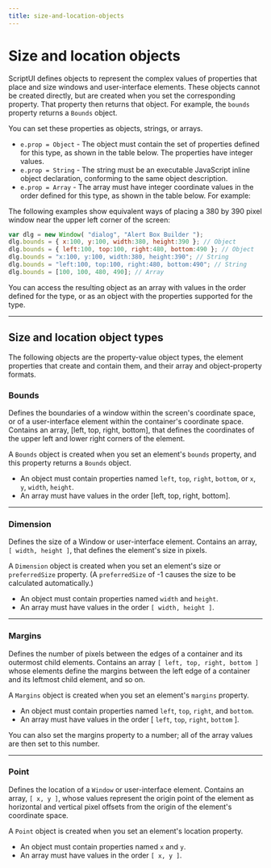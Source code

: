 ```yaml
---
title: size-and-location-objects
---
```

# Size and location objects

ScriptUI defines objects to represent the complex values of properties that place and size windows and user-interface elements. These objects cannot be created directly, but are created when you set the corresponding property. That property then returns that object. For example, the `bounds` property returns a `Bounds` object.

You can set these properties as objects, strings, or arrays.

- `e.prop = Object` - The object must contain the set of properties defined for this type, as shown in the table below. The properties have integer values.
- `e.prop = String` - The string must be an executable JavaScript inline object declaration, conforming to the same object description.
- `e.prop = Array` - The array must have integer coordinate values in the order defined for this type, as shown in the table below. For example:

The following examples show equivalent ways of placing a 380 by 390 pixel window near the upper left corner of the screen:

```javascript
var dlg = new Window( "dialog", "Alert Box Builder ");
dlg.bounds = { x:100, y:100, width:380, height:390 }; // Object
dlg.bounds = { left:100, top:100, right:480, bottom:490 }; // Object
dlg.bounds = "x:100, y:100, width:380, height:390"; // String
dlg.bounds = "left:100, top:100, right:480, bottom:490"; // String
dlg.bounds = [100, 100, 480, 490]; // Array
```

You can access the resulting object as an array with values in the order defined for the type, or as an object with the properties supported for the type.

---

## Size and location object types

The following objects are the property-value object types, the element properties that create and contain them, and their array and object-property formats.

### Bounds

Defines the boundaries of a window within the screen's coordinate space, or of a user-interface element within the container's coordinate space. Contains an array, [left, top, right, bottom], that defines the coordinates of the upper left and lower right corners of the element.

A `Bounds` object is created when you set an element's `bounds` property, and this property returns a `Bounds` object.

- An object must contain properties named `left`, `top`, `right`, `bottom`, or `x`, `y`, `width`, `height`.
- An array must have values in the order [left, top, right, bottom].

---

### Dimension

Defines the size of a Window or user-interface element. Contains an array, `[ width, height ]`, that defines the element's size in pixels.

A `Dimension` object is created when you set an element's size or `preferredSize` property. (A `preferredSize` of -1 causes the size to be calculated automatically.)

- An object must contain properties named `width` and `height`.
- An array must have values in the order `[ width, height ]`.

---

### Margins

Defines the number of pixels between the edges of a container and its outermost child elements. Contains an array `[ left, top, right, bottom ]` whose elements define the margins between the left edge of a container and its leftmost child element, and so on.

A `Margins` object is created when you set an element's `margins` property.

- An object must contain properties named `left`, `top`, `right`, and `bottom`.
- An array must have values in the order [ `left`, `top`, `right`, `bottom` ].

You can also set the margins property to a number; all of the array values are then set to this number.

---

### Point

Defines the location of a `Window` or user-interface element. Contains an array, `[ x, y ]`, whose values represent the origin point of the element as horizontal and vertical pixel offsets from the origin of the element's coordinate space.

A `Point` object is created when you set an element's location property.

- An object must contain properties named `x` and `y`.
- An array must have values in the order `[ x, y ]`.
